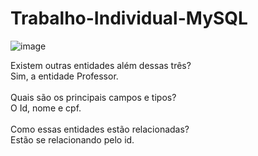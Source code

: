 # Trabalho-Individual-MySQL

![image](https://user-images.githubusercontent.com/109689914/212424282-391c9288-00e5-4897-8a02-2769964aa760.png)

Existem outras entidades além dessas três?<br>
Sim, a entidade Professor.<br> <br>
Quais são os principais campos e tipos?<br>
O Id, nome e cpf. <br> <br>
Como essas entidades estão relacionadas?<br>
Estão se relacionando pelo id.<br>

